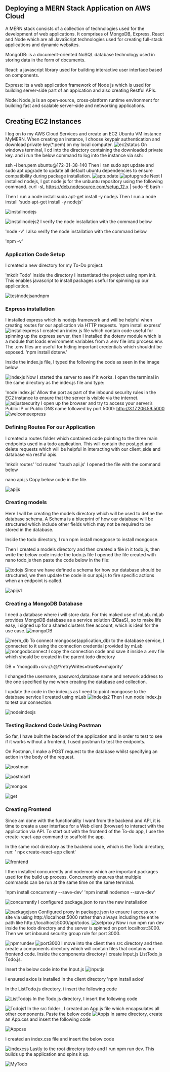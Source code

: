 ## Deploying a MERN Stack Application on AWS Cloud
A MERN stack consists of a collection of technologies used for the development of web applications. It comprises of MongoDB, Express, React and Node which are all JavaScript technologies used for creating full-stack applications and dynamic websites.

MongoDB: is a document-oriented NoSQL database technology used in storing data in the form of documents.

React: a javascript library used for building interactive user interface based on components.

Express: its a web application framework of Node js which is used for building server-side part of an appication and also creating Restful APIs.

Node: Node.js is an open-source, cross-platform runtime environment for building fast and scalable server-side and networking applications.
## Creating EC2 Instances
I log on to my AWS Cloud Services and create an EC2 Ubuntu VM instance MyMERN. When creating an instance, I choose keypair authentication and download private key(*.pem) on my local computer.
![ec2status](https://github.com/Oolabanji/test_/assets/136812420/1d1fa3b6-3721-4235-8f4f-73feced465dd)
On windows terminal, I cd into the directory containing the downloaded private key. and i run the below command to log into the instance via ssh:

ssh -i ben.pem ubuntu@172-31-38-140
Then i ran sudo apt update and sudo apt upgrade to update all default ubuntu dependencies to ensure compatibility during package installation.
![aptupdate](https://github.com/Oolabanji/test_/assets/136812420/8f067611-826f-44cb-becb-99a5c598284a)
![aptupgrade](https://github.com/Oolabanji/test_/assets/136812420/2cf1008d-d52b-4877-a45c-89958b220a11)
Next I installed nodejs, I got node js for the unbuntu repository using the following command. curl -sL https://deb.nodesource.com/setup_12.x | sudo -E bash -

Then I run a node install
sudo apt-get install -y nodejs
Then I run a node install
'sudo apt-get install -y nodejs'

![installnodejs](https://github.com/Oolabanji/test_/assets/136812420/f20ea54a-d23c-4159-97cf-5f9649a355d8)

![installnodejs2](https://github.com/Oolabanji/test_/assets/136812420/d751d27e-1ca4-4973-ba8f-b2f4b152ff7f)
I verify the node installation with the command below

'node -v'
I also verify the node installation with the command below

'npm -v' 
### Application Code Setup
I created a new directory for my To-Do project:

'mkdir Todo'
Inside the directory I instantiated the project using npm init. This enables javascript to install packages useful for spinning up our application.

![testnodejsandnpm](https://github.com/Oolabanji/test_/assets/136812420/c7837010-2bb5-4e9e-b41c-0cd4f9be8694)
### Express installation
I installed express which is nodejs framework and will be helpful when creating routes for our application via HTTP requests.
'npm install express'
![installexpress](https://github.com/Oolabanji/test_/assets/136812420/f4f27406-55e9-4d80-98a6-6d08eb08921d)
I created an index.js file which contain code useful for spinning up the express server, then I installed the dotenv module which is a module that loads environment variables from a .env file into process.env. The .env files are useful for hiding important credentials which shouldnt be exposed.
'npm install dotenv.'

Inside the index.js file, I  typed the following the code as seen in the image below

![indexjs](https://github.com/Oolabanji/test_/assets/136812420/f4c02dc3-ab2e-4be9-8ded-ca1017168615)
Now I started the server to see if it works. I open the terminal in the same directory as the index.js file and type:

'node index.js'
Allow the port as part of the inbound security rules in the EC2 instance to ensure that the server is visible via the internet.
![adjustsecurity](https://github.com/Oolabanji/test_/assets/136812420/f86ae7a2-2a65-4b71-95e1-8a909aeb9911)
I open up the browser and try to access your server’s Public IP or Public DNS name followed by port 5000:
http://3.17.206.59:5000
![welcomeexpress](https://github.com/Oolabanji/test_/assets/136812420/50898714-a014-4af0-bc10-22c2717c034f)
### Defining Routes For our Application
I created a routes folder which contained code pointing to the three main endpoints used in a todo application. This will contain the post,get and delete requests which will be helpful in interacting with our client_side and database via restful apis.

'mkdir routes'
'cd routes'
'touch api.js'
I opened the file with the command below

nano api.js
Copy below code in the file.

![apijs](https://github.com/Oolabanji/test_/assets/136812420/be648cef-632f-4d6d-a53f-ebed85746067)
### Creating models
Here I will be creating the models directory which will be used to define the database schema. A Schema is a blueprint of how our database will be structured which include other fields which may not be required to be stored in the database.

Inside the todo directory, I run npm install mongoose to install mongoose.

Then I created a models directory and then created a file in it todo.js, then write the below code inside the todo.js file
I opened the file created with nano todo.js then paste the code below in the file:

![todojs](https://github.com/Oolabanji/test_/assets/136812420/c297056c-08a5-42d0-b1b3-d8819b6e7852)
Since we have defined a schema for how our database should be structured, we then update the code in our api.js to fire specific actions when an endpoint is called.

![apijs1](https://github.com/Oolabanji/test_/assets/136812420/fab37a5b-e3b6-4e6f-8818-0b7fda64eb2c)
### Creating a MongoDB Database
I need a database where i will store  data. For this  maked use of mLab. mLab provides MongoDB database as a service solution (DBaaS), so to make life easy, i signed up for a shared clusters free account, which is ideal for the use case. 
![mongoDB](https://github.com/Oolabanji/test_/assets/136812420/d6f2caa3-ad51-4ca7-80f4-641f6fc1ab8b)


![mern_db](https://github.com/Oolabanji/test_/assets/136812420/820d018a-e713-47c0-8f20-184b3ad049a6)
To connect mongoose(application_db) to the database service, I  connected to it using the connection credential provided by mLab
![mongodbconnect](https://github.com/Oolabanji/test_/assets/136812420/f904417d-c989-4e29-92d7-d184e4db9108)
I copy the connection code and save it inside a .env file which should be created in the parent todo directory

DB = 'mongodb+srv://<username>:<password>@<network-address>/<dbname>?retryWrites=true&w=majority'

I changed the username, password,database name and network address to the one specified by me when creating the database and collection.

I update the code in the index.js as I need to point mongoose to the database service I created using mLab
![indexjs2](https://github.com/Oolabanji/test_/assets/136812420/b5e7602b-516b-4832-a4b5-25db54173a76)
Then I run node index.js to test our connection.

![nodeindexjs](https://github.com/Oolabanji/test_/assets/136812420/4c4f1dce-5cfc-4564-8603-a42c1caa9a12)

### Testing Backend Code Using Postman
So far, I have built the backend of the application and in order to test to see if it works without a frontend, I used postman to test the endpoints.

On Postman, I make a POST request to the database whilst specifying an action in the body of the request.


![postman](https://github.com/Oolabanji/test_/assets/136812420/4326876b-999f-4845-b333-7aa8b0c6929f)


![postman1](https://github.com/Oolabanji/test_/assets/136812420/d1ad3d38-4ccf-4888-8c61-16b90a05128e)

![mongos](https://github.com/Oolabanji/test_/assets/136812420/69c2456f-40fe-4b81-a0f9-3b6b4269e834)


![get](https://github.com/Oolabanji/test_/assets/136812420/7b530ce1-3c8e-4d1e-b876-2710843ef439)

### Creating Frontend
Since am done with the functionality I want from the backend and API, it is time to create a user interface for a Web client (browser) to interact with the application via API. To start out with the frontend of the To-do app, I use the create-react-app command to scaffold the app.

In the same root directory as the backend code, which is the Todo directory, run:
' npx create-react-app client'


![frontend](https://github.com/Oolabanji/test_/assets/136812420/e8f960d1-bc62-42dd-bbc1-36433f87ecb3)

I then installed concurrently and nodemon which are important packages used for the build up process. Concurrently ensures that multiple commands can be run at the same time on the same terminal.

'npm install concurrently --save-dev'
'npm install nodemon --save-dev'

![concurrently](https://github.com/Oolabanji/test_/assets/136812420/29820c9d-9ec2-4212-bb34-6243a747f47d)
I configured package.json to run the new installation

![packagejson](https://github.com/Oolabanji/test_/assets/136812420/95aa3bb5-3b25-49c1-ab56-ee15baa45111)
Configured proxy in package.json to ensure i access our site via using http://localhost:5000 rather than always including the entire path like http://localhost:5000/api/todos.
![setproxy](https://github.com/Oolabanji/test_/assets/136812420/3d371edd-bc29-4baf-a0cd-59f90cdff92b)
Now i run npm run dev inside the todo directory and the server is spinned on port localhost:3000. Then we set inbound security group rule for port 3000.


![npmrundev](https://github.com/Oolabanji/test_/assets/136812420/4bf2b5b4-d207-4002-acf7-211364927f8c)
![port3000](https://github.com/Oolabanji/test_/assets/136812420/f6469746-a866-4b52-98f2-91bc4bc0be09)
I move into the client then src directory and then create a components directory which will contain files that contains our frontend code. Inside the components directory I create Input.js ListTodo.js Todo.js.

Insert the below code into the Input.js
![inputjs](https://github.com/Oolabanji/test_/assets/136812420/08a29efc-4b4a-47f4-822e-aaf2b758354b)

I ensured axios is installed in the client directory
'npm install axios'

In the ListTodo.js directory, i insert the following code

![ListTodojs](https://github.com/Oolabanji/test_/assets/136812420/00c423a5-093e-462f-8b19-5c43699a227e)
In the Todo.js directory, I insert the following code


![Todojs1](https://github.com/Oolabanji/test_/assets/136812420/3244a7cd-5bdc-4def-93da-8a86638e777b)
In the src folder , I created an App.js file which encapsulates all other components. Paste the below code
![Appjs](https://github.com/Oolabanji/test_/assets/136812420/c3d0b805-25c7-4217-86a9-0ddf91c46ee3)
In same directory, create an App.css and insert the following code

![Appcss](https://github.com/Oolabanji/test_/assets/136812420/836e04be-815c-4f38-9d47-de6b72e48217)

I created an index.css file and insert the below code

![indexcss](https://github.com/Oolabanji/test_/assets/136812420/acb38017-3554-421c-9233-7330048c2a99)
Lastly to the root directory todo and I run npm run dev. This builds up the application and spins it up.

![MyTodo](https://github.com/Oolabanji/test_/assets/136812420/301a44d4-2810-4b28-8ff3-d2e743f1468d)


